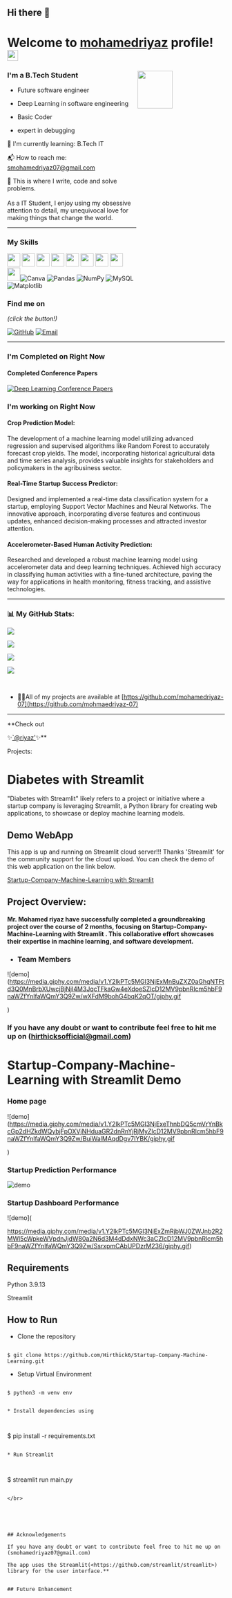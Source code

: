 ## Hi there 👋
# Welcome to [mohamedriyaz](https://github.com/mohamedriyaz-07/) profile! <a href="https://github.com/mohamedriyaz-07/"> <img src="https://media.giphy.com/media/hvRJCLFzcasrR4ia7z/giphy.gif" width="25px"></a>

### I'm a B.Tech Student   <img src="https://i.pinimg.com/originals/0c/ba/f2/0cbaf2966dbc9b332b06db462053c487.gif" height=15% width=40% align="right">

* Future software engineer
  
* Deep Learning in software engineering
  
* Basic Coder
  
* expert in debugging
  

🌱 I'm currently learning: B.Tech IT 

📬 How to reach me: [smohamedriyaz07@gmail.com](mailto:smohamedriyaz07@gmail.com)<br>

💪 This is where I write, code and solve problems.<br><br>
 As a IT Student, I enjoy using my obsessive attention to detail, my unequivocal love for making 
 things that change the world.


-------------------------------------------------------------------------------------------------------
### My Skills 
<img src="https://img.shields.io/badge/-C-blue?style=for-the-badge&logo=c&logoColor=FFFFFF" height="30"> <img src="https://img.shields.io/badge/-C++-blue?style=for-the-badge&logo=c%2B%2B&logoColor=FFFFFF" height="30"> <img src="http://img.shields.io/badge/-Python-blue?style=for-the-badge&logo=python&logoColor=FFFFFF" height="30"> <img src="https://img.shields.io/badge/-Java-blue?style=for-the-badge&logo=openjdk&logoColor=white" height="30"> <img src="http://img.shields.io/badge/-PHP-blue?style=for-the-badge&logo=php&logoColor=FFFFFF" height="30"> <img src="http://img.shields.io/badge/-Machine%20Learning-blue?style=for-the-badge&logo=machine-learning&logoColor=FFFFFF" height="30"> <img src="http://img.shields.io/badge/-Deep%20Learning-blue?style=for-the-badge&logo=deep-learning&logoColor=FFFFFF" height="30"> <img src="http://img.shields.io/badge/-Computer%20Vision-blue?style=for-the-badge&logo=computer-vision&logoColor=FFFFFF" height="30"> <img src="http://img.shields.io/badge/-MySQL-blue?style=for-the-badge&logo=mysql&logoColor=FFFFFF" height="30">![Canva](https://img.shields.io/badge/Canva-%2300C4CC.svg?style=for-the-badge&logo=Canva&logoColor=white)  ![Pandas](https://img.shields.io/badge/pandas-%23150458.svg?style=for-the-badge&logo=pandas&logoColor=white) ![NumPy](https://img.shields.io/badge/numpy-%23013243.svg?style=for-the-badge&logo=numpy&logoColor=white) ![MySQL](https://img.shields.io/badge/mysql-%2300000f.svg?style=for-the-badge&logo=mysql&logoColor=white)![Matplotlib](https://img.shields.io/badge/Matplotlib-%23ffffff.svg?style=for-the-badge&logo=Matplotlib&logoColor=black)





### Find me on

 

_(click the button!)_

 

[![GitHub](https://img.shields.io/badge/-GitHub-blue?style=for-the-badge&logo=github&logoColor=white)](https://github.com/mohamedriyaz-07) [![Email](https://img.shields.io/badge/-Email-blue?style=for-the-badge&logo=mail.ru&logoColor=white)](mailto:smohamedriyaz07@gmail.com)

 

-------------------------------------------------------------------------------------------------------

### I'm Completed on Right Now

#### Completed Conference Papers

[![Deep Learning Conference Papers](https://upload.wikimedia.org/wikipedia/commons/f/ff/IGI_Global.jpg)](https://digital-library.theiet.org/content/books/10.1049/pbhe059e_ch16)

 



### I'm working on Right Now

#### Crop Prediction Model:

The development of a machine learning model utilizing advanced regression and supervised algorithms like Random Forest to accurately forecast crop yields. The model, incorporating historical agricultural data and time series analysis, provides valuable insights for stakeholders and policymakers in the agribusiness sector.

 

#### Real-Time Startup Success Predictor:

Designed and implemented a real-time data classification system for a startup, employing Support Vector Machines and Neural Networks. The innovative approach, incorporating diverse features and continuous updates, enhanced decision-making processes and attracted investor attention.

 

#### Accelerometer-Based Human Activity Prediction:

Researched and developed a robust machine learning model using accelerometer data and deep learning techniques. Achieved high accuracy in classifying human activities with a fine-tuned architecture, paving the way for applications in health monitoring, fitness tracking, and assistive technologies.

 

-------------------------------------------------------------------------------------------------------

### 📊 My GitHub Stats:

![](https://github-profile-trophy.vercel.app/?username=Hirthick6&theme=radical&no-frame=false&no-bg=true&margin-w=4&title=MultiLanguage,Repositories,Stars,Experience,Followers)

 

![](https://github-profile-trophy.vercel.app/?username=Hirthick6&row=1&column=1&theme=darkhub&no-bg=true&no-frame=true&title=Joined2020&margin-w=4)

 

![](https://github-readme-streak-stats.herokuapp.com/?user=Hirthick6&theme=radical&hide_border=false)

![](https://github-readme-stats.vercel.app/api/top-langs/?username=Hirthick6&hide=jupyter%20notebook&theme=radical&hide_border=false&include_all_commits=false&count_private=true&layout=compact)

 

<br>

 

 

- 👨‍💻All of my projects are available at [https://github.com/mohamedriyaz-07](https://github.com/mohmaedriyaz-07)

 

-------------------------------------------------------------------------------------------------------

**Check out

✨[`@riyaz'](https://github.com/mohamedriyaz-07)✨**

 

 

Projects:

# Diabetes with Streamlit

 

"Diabetes with Streamlit" likely refers to a project or initiative where a startup company is leveraging Streamlit, a Python library for creating web applications, to showcase or deploy machine learning models.

 

 

## Demo WebApp

 

This app is up and running on Streamlit cloud server!!! Thanks 'Streamlit' for the community support for the cloud upload. You can check the demo of this web application on the link below.

 

[Startup-Company-Machine-Learning with Streamlit ](https://github.com/mohamedriyaz-07/Startup-Company-Machine-Learning)

 

## Project Overview:

 

#### Mr. Mohamed riyaz have successfully completed a groundbreaking project over the course of 2 months, focusing on Startup-Company-Machine-Learning with Streamlit . This collaborative effort showcases their expertise in  machine learning, and software development.

 

- ### Team Members

![demo](https://media.giphy.com/media/v1.Y2lkPTc5MGI3NjExMnBuZXZ0aGhqNTFtd3Q0MnBrbXUwcjBjNjI4M3JqcTFkaGw4eXdoeSZlcD12MV9pbnRlcm5hbF9naWZfYnlfaWQmY3Q9Zw/wXFdM9bohG4bqK2qOT/giphy.gif

)

 

###  If you have any doubt or want to contribute feel free to hit me up on (hirthicksofficial@gmail.com)

 

 

# Startup-Company-Machine-Learning with Streamlit Demo

 

### Home page

 

![demo](https://media.giphy.com/media/v1.Y2lkPTc5MGI3NjExeThnbDQ5cmVrYnBkcGp2dHZkdWQybjFpOXVjNHduaGR2dnRnYjRjMyZlcD12MV9pbnRlcm5hbF9naWZfYnlfaWQmY3Q9Zw/BuiWalMAqdDgv7IYBK/giphy.gif

)

 

### Startup Prediction Performance

 

![demo](https://media.giphy.com/media/v1.Y2lkPTc5MGI3NjExZzd4Mmd3dXQ1cm9rM2lzemx5ajBzcmF3dDU0dDBjcTFpbXU5bDcwaCZlcD12MV9pbnRlcm5hbF9naWZfYnlfaWQmY3Q9Zw/qLnwPvnST1VznZyhb8/giphy.gif)

 

### Startup Dashboard Performance

 

![demo](

https://media.giphy.com/media/v1.Y2lkPTc5MGI3NjExZmRjbWJ0ZWJnb2R2MWl5cWpkeWVpdnJjdW80a2N6d3M4dDdxNWc3aCZlcD12MV9pbnRlcm5hbF9naWZfYnlfaWQmY3Q9Zw/SsrxpmCAbUPDzrM236/giphy.gif)

 

 

 

 

## Requirements

Python 3.9.13

Streamlit


 

## How to Run

* Clone the repository

 

```

$ git clone https://github.com/Hirthick6/Startup-Company-Machine-Learning.git

```

* Setup Virtual Environment

 

```

$ python3 -m venv env

```

```

* Install dependencies using

 

```

$ pip install -r requirements.txt

```

* Run Streamlit

 

```

$ streamlit run main.py

```

</br>

 

 

## Acknowledgements

If you have any doubt or want to contribute feel free to hit me up on (smohamedriyaz07@gmail.com)

The app uses the Streamlit(<https://github.com/streamlit/streamlit>) library for the user interface.**


## Future Enhancement


 

